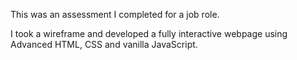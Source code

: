 This was an assessment I completed for a job role.

I took a wireframe and developed a fully interactive webpage using Advanced HTML, CSS and vanilla JavaScript. 
